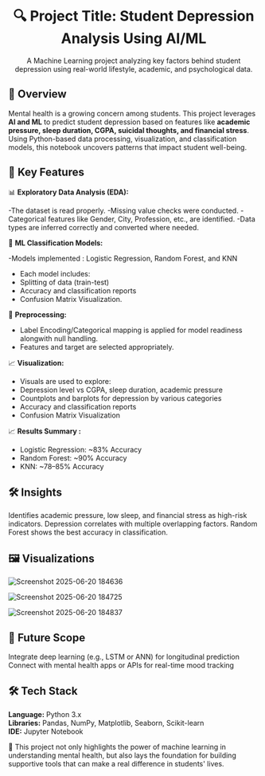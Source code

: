 <h1 align="center">🔍 Project Title: Student Depression Analysis Using AI/ML</h1>
<p align="center">
  A Machine Learning project analyzing key factors behind student depression using real-world lifestyle, academic, and psychological data.
</p>

## 📌 Overview

Mental health is a growing concern among students. This project leverages **AI and ML** to predict student depression based on features like **academic pressure, sleep duration, CGPA, suicidal thoughts, and financial stress**. Using Python-based data processing, visualization, and classification models, this notebook uncovers patterns that impact student well-being. 

## 🎯 Key Features

 📊 **Exploratory Data Analysis (EDA):**

-The dataset is read properly.
-Missing value checks were conducted.
-Categorical features like Gender, City, Profession, etc., are identified.
-Data types are inferred correctly and converted where needed.

 🤖 **ML Classification Models:**
 
 -Models implemented : Logistic Regression, Random Forest, and KNN
 
- Each model includes:
- Splitting of data (train-test)
- Accuracy and classification reports
- Confusion Matrix Visualization.

 🧼 **Preprocessing:**
  
- Label Encoding/Categorical mapping is applied for model readiness alongwith null handling.
- Features and target are selected appropriately.

 📈 **Visualization:** 
 
- Visuals are used to explore:
- Depression level vs CGPA, sleep duration, academic pressure
- Countplots and barplots for depression by various categories
- Accuracy and classification reports
- Confusion Matrix Visualization

📈 **Results Summary :**

- Logistic Regression: ~83% Accuracy
- Random Forest: ~90% Accuracy
- KNN: ~78–85% Accuracy

## 🛠 Insights
Identifies academic pressure, low sleep, and financial stress as high-risk indicators.
Depression correlates with multiple overlapping factors.
Random Forest shows the best accuracy in classification.


## 🖼️ Visualizations
![Screenshot 2025-06-20 184636](https://github.com/user-attachments/assets/3967919c-5b8f-4621-ad6c-144eafebe9df)

![Screenshot 2025-06-20 184725](https://github.com/user-attachments/assets/060c388c-8662-40da-9d20-980a3682fa36)

![Screenshot 2025-06-20 184837](https://github.com/user-attachments/assets/68895723-9a2d-40d5-849b-4019cf8014f6)

## 🔮 Future Scope

Integrate deep learning (e.g., LSTM or ANN) for longitudinal prediction  
Connect with mental health apps or APIs for real-time mood tracking

## 🛠 Tech Stack

**Language:** Python 3.x  
**Libraries:** Pandas, NumPy, Matplotlib, Seaborn, Scikit-learn  
**IDE:** Jupyter Notebook


🚀 This project not only highlights the power of machine learning in understanding mental health, but also lays the foundation for building supportive tools that can make a real difference in students' lives.


